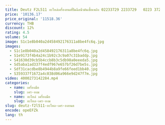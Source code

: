 ```yaml
---
title: Deutz F2L511 อะไหล่เครื่องยนต์ปั๊มฉีดน้ํามันเชื้อเพลิง 02233729 2233729   0223 3729
price: '10136.17'
price_original: '11518.36'
currency: THB
discount: 12%
rating: 4.5
volume: 54
image: S1c1e8b040a2d458492176311a8be4fc6q.jpg
images:
  - S1c1e8b040a2d458492176311a8be4fc6q.jpg
  - S1e9173f4b4a24c1b92c3c9a07c31baddp.jpg
  - S41630d39cb5b4ccb8b3c5db98a0eeeda5.jpg
  - Sd5aba1ad337f4edf967e657bf26d7be5s.jpg
  - Sdf31cacdbe8b4944b8a9fe66feed1bb40.jpg
  - S359337f1672a4c038d06a966e9d247f7m.jpg
video: 4000273142284.mp4
categories:
  - name: เครื่องมือ
    slug: เคร-องม
  - name: อะไหล่ เครื่องมือ
    slug: อะไหล-เคร-องม
slug: deutz-f2l511-อะไหล-เคร-องยนต
encode: opeEFZk
lang: th
---
```

  